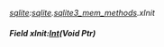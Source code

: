 _[sqlite](../../modules/sqlite/sqlite-module.md):[sqlite](../../modules/sqlite/sqlite-module.md).[sqlite3\_mem\_methods](../../modules/sqlite/sqlite-sqlite3_mem_methods.md).xInit_
##### Field xInit:[Int](../../modules/wonkey/wonkey-types-int.md)(Void Ptr)
